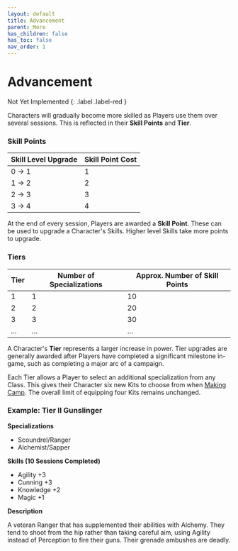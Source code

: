 ```yaml
---
layout: default
title: Advancement
parent: More
has_children: false
has_toc: false
nav_order: 1
---
```


# Advancement

Not Yet Implemented
{: .label .label-red }

Characters will gradually become more skilled as Players use them over several sessions. This is reflected in their **Skill Points** and **Tier**.

### Skill Points

| Skill Level Upgrade | Skill Point Cost |
| ------------------- | ---------------- |
| 0 -> 1              | 1                |
| 1 -> 2              | 2                |
| 2 -> 3              | 3                |
| 3 -> 4              | 4                |

At the end of every session, Players are awarded a **Skill Point**. These can be used to upgrade a Character's Skills. Higher level Skills take more points to upgrade.

### Tiers

| Tier | Number of Specializations | Approx. Number of Skill Points |
| ---- | ------------------------- | ------------------------------ |
| 1    | 1                         | 10                             |
| 2    | 2                         | 20                             |
| 3    | 3                         | 30                             |
| ...  | ...                       | ...                            |

A Character's **Tier** represents a larger increase in power. Tier upgrades are generally awarded after Players have completed a significant milestone in-game, such as completing a major arc of a campaign.

Each Tier allows a Player to select an additional specialization from any Class. This gives their Character six new Kits to choose from when [Making Camp](../../adventuring/exploration/index.md). The overall limit of equipping four Kits remains unchanged.

### Example: Tier II Gunslinger

**Specializations**

- Scoundrel/Ranger
- Alchemist/Sapper

**Skills (10 Sessions Completed)**

- Agility +3
- Cunning +3
- Knowledge +2
- Magic +1

**Description**

A veteran Ranger that has supplemented their abilities with Alchemy. They tend to shoot from the hip rather than taking careful aim, using Agility instead of Perception to fire their guns. Their grenade ambushes are deadly.
